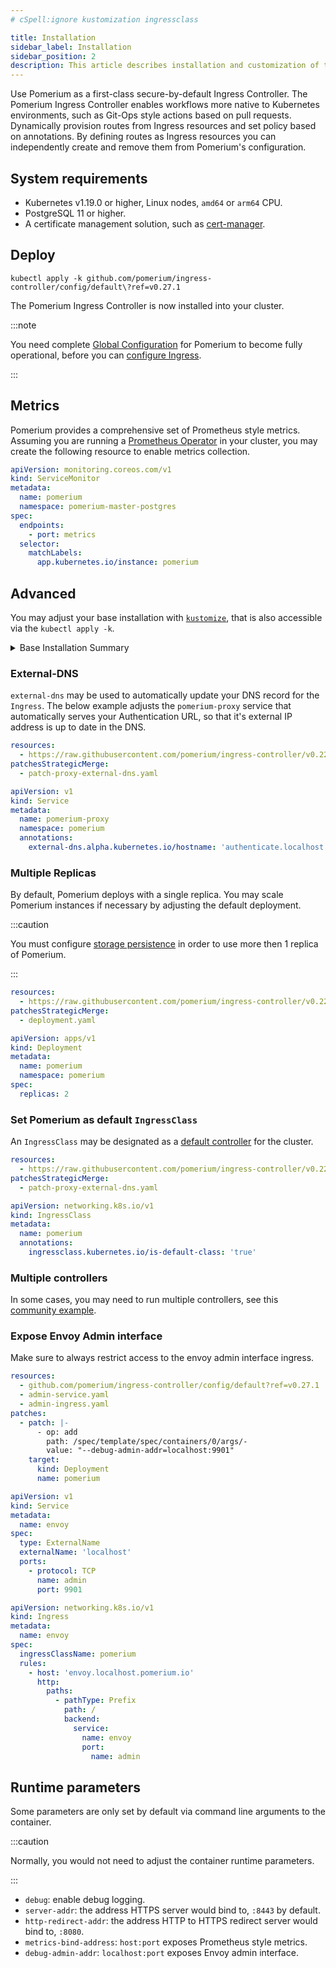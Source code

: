 ```yaml
---
# cSpell:ignore kustomization ingressclass

title: Installation
sidebar_label: Installation
sidebar_position: 2
description: This article describes installation and customization of the Ingress Controller deployment.
---
```


Use Pomerium as a first-class secure-by-default Ingress Controller. The Pomerium Ingress Controller enables workflows more native to Kubernetes environments, such as Git-Ops style actions based on pull requests. Dynamically provision routes from Ingress resources and set policy based on annotations. By defining routes as Ingress resources you can independently create and remove them from Pomerium's configuration.

## System requirements

- Kubernetes v1.19.0 or higher, Linux nodes, `amd64` or `arm64` CPU.
- PostgreSQL 11 or higher.
- A certificate management solution, such as [cert-manager](https://cert-manager.io/).

## Deploy

```console
kubectl apply -k github.com/pomerium/ingress-controller/config/default\?ref=v0.27.1
```

The Pomerium Ingress Controller is now installed into your cluster.

:::note

You need complete [Global Configuration](./configure) for Pomerium to become fully operational, before you can [configure Ingress](./ingress).

:::

## Metrics

Pomerium provides a comprehensive set of Prometheus style metrics. Assuming you are running a [Prometheus Operator](https://github.com/prometheus-operator/prometheus-operator) in your cluster, you may create the following resource to enable metrics collection.

```yaml
apiVersion: monitoring.coreos.com/v1
kind: ServiceMonitor
metadata:
  name: pomerium
  namespace: pomerium-master-postgres
spec:
  endpoints:
    - port: metrics
  selector:
    matchLabels:
      app.kubernetes.io/instance: pomerium
```

## Advanced

You may adjust your base installation with [`kustomize`](https://kustomize.io/), that is also accessible via the `kubectl apply -k`.

<details>
<summary>Base Installation Summary</summary>

The following resources are created:

1. `pomerium` namespace.
2. `pomerium` deployment.
3. `pomerium-proxy` `Service` of type `LoadBalancer`, provisioning an external IP address, that listens on `:80` and `:443` ports. All HTTP requests are upgraded to HTTP requests.
4. `pomerium-metrics` `Service` of type `ClusterIP`, accessible from within the cluster, exposing `/metrics` Prometheus-style metrics endpoint.
5. `pomerium-gen-secrets` one-time `Job` that generates an initial set of bootstrap secrets, and stores them into the `bootstrap` `Secret`.
6. [Pomerium CRD](./reference) definitions.
7. RBAC rules.

The default manifest may be rebuilt by running the below command in the [`pomerium/ingress-controller`](https://github.com/pomerium/ingress-controller/tree/main/config) repo.

```console
kustomize build config/default
```

</details>

### External-DNS

`external-dns` may be used to automatically update your DNS record for the `Ingress`. The below example adjusts the `pomerium-proxy` service that automatically serves your Authentication URL, so that it's external IP address is up to date in the DNS.

```yaml title="kustomization.yaml"
resources:
  - https://raw.githubusercontent.com/pomerium/ingress-controller/v0.22.1/deployment.yaml
patchesStrategicMerge:
  - patch-proxy-external-dns.yaml
```

```yaml title="patch-proxy-external-dns.yaml"
apiVersion: v1
kind: Service
metadata:
  name: pomerium-proxy
  namespace: pomerium
  annotations:
    external-dns.alpha.kubernetes.io/hostname: 'authenticate.localhost.pomerium.io'
```

### Multiple Replicas

By default, Pomerium deploys with a single replica. You may scale Pomerium instances if necessary by adjusting the default deployment.

:::caution

You must configure [storage persistence](/docs/internals/data-storage) in order to use more then 1 replica of Pomerium.

:::

```yaml title="kustomization.yaml"
resources:
  - https://raw.githubusercontent.com/pomerium/ingress-controller/v0.22.1/deployment.yaml
patchesStrategicMerge:
  - deployment.yaml
```

```yaml title="deployment.yaml"
apiVersion: apps/v1
kind: Deployment
metadata:
  name: pomerium
  namespace: pomerium
spec:
  replicas: 2
```

### Set Pomerium as default `IngressClass`

An `IngressClass` may be designated as a [default controller](https://kubernetes.io/docs/concepts/services-networking/ingress/#default-ingress-class) for the cluster.

```yaml title="kustomization.yaml"
resources:
  - https://raw.githubusercontent.com/pomerium/ingress-controller/v0.22.0/deployment.yaml
patchesStrategicMerge:
  - patch-proxy-external-dns.yaml
```

```yaml title="patch-ingress-class.yaml"
apiVersion: networking.k8s.io/v1
kind: IngressClass
metadata:
  name: pomerium
  annotations:
    ingressclass.kubernetes.io/is-default-class: 'true'
```

### Multiple controllers

In some cases, you may need to run multiple controllers, see this [community example](https://discuss.pomerium.com/t/kubernetes-ingress-multiple-idp/155/3).

### Expose Envoy Admin interface

Make sure to always restrict access to the envoy admin interface ingress.

```yaml title="kustomization.yaml"
resources:
  - github.com/pomerium/ingress-controller/config/default?ref=v0.27.1
  - admin-service.yaml
  - admin-ingress.yaml
patches:
  - patch: |-
      - op: add
        path: /spec/template/spec/containers/0/args/-
        value: "--debug-admin-addr=localhost:9901"
    target:
      kind: Deployment
      name: pomerium
```

```yaml title="admin-service.yaml"
apiVersion: v1
kind: Service
metadata:
  name: envoy
spec:
  type: ExternalName
  externalName: 'localhost'
  ports:
    - protocol: TCP
      name: admin
      port: 9901
```

```yaml title="admin-ingress.yaml"
apiVersion: networking.k8s.io/v1
kind: Ingress
metadata:
  name: envoy
spec:
  ingressClassName: pomerium
  rules:
    - host: 'envoy.localhost.pomerium.io'
      http:
        paths:
          - pathType: Prefix
            path: /
            backend:
              service:
                name: envoy
                port:
                  name: admin
```

## Runtime parameters

Some parameters are only set by default via command line arguments to the container.

:::caution

Normally, you would not need to adjust the container runtime parameters.

:::

- `debug`: enable debug logging.
- `server-addr`: the address HTTPS server would bind to, `:8443` by default.
- `http-redirect-addr`: the address HTTP to HTTPS redirect server would bind to, `:8080`.
- `metrics-bind-address`: `host:port` exposes Prometheus style metrics.
- `debug-admin-addr`: `localhost:port` exposes Envoy admin interface.
